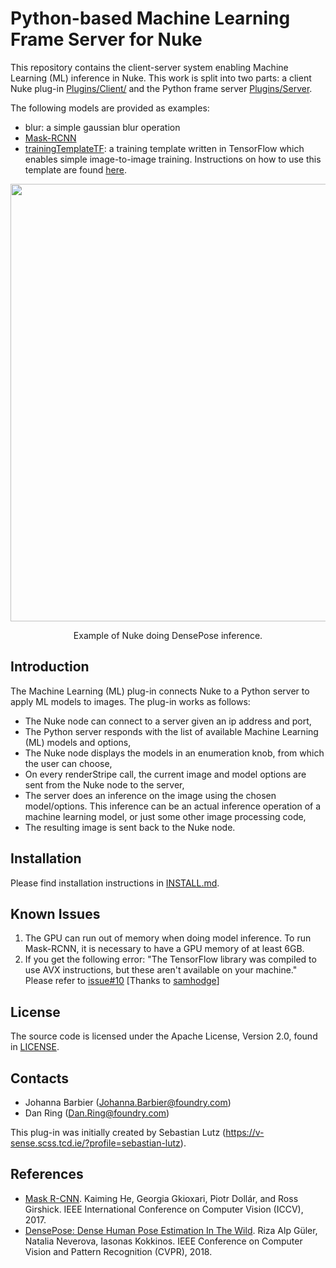 # Python-based Machine Learning Frame Server for Nuke

This repository contains the client-server system enabling Machine Learning (ML) inference in Nuke. This work is split into two parts: a client Nuke plug-in [Plugins/Client/](Plugins/Client) and the Python frame server [Plugins/Server](Plugins/Server).

The following models are provided as examples:
- blur: a simple gaussian blur operation
- [Mask-RCNN](https://github.com/facebookresearch/Detectron)
- [trainingTemplateTF](https://github.com/TheFoundryVisionmongers/nuke-ML-server/tree/master/Models/trainingTemplateTF): a training template written in TensorFlow which enables simple image-to-image training. Instructions on how to use this template are found [here](https://github.com/TheFoundryVisionmongers/nuke-ML-server/tree/master/Models/trainingTemplateTF).

<div align="center">
  <img src="https://user-images.githubusercontent.com/27013153/54621337-837f0900-4a5f-11e9-9169-0e8ad1fbe67a.png" width="700px" />
  <p>Example of Nuke doing DensePose inference.</p>
</div>

## Introduction

The Machine Learning (ML) plug-in connects Nuke to a Python server to apply ML models to images.
The plug-in works as follows:
- The Nuke node can connect to a server given an ip address and port,
- The Python server responds with the list of available Machine Learning (ML) models and options,
- The Nuke node displays the models in an enumeration knob, from which the user can choose,
- On every renderStripe call, the current image and model options are sent from the Nuke node to the server,
- The server does an inference on the image using the chosen model/options. This inference can be an actual inference operation of a machine learning model, or just some other image processing code,
- The resulting image is sent back to the Nuke node.

## Installation

Please find installation instructions in [INSTALL.md](INSTALL.md).

## Known Issues

1. The GPU can run out of memory when doing model inference. To run Mask-RCNN, it is necessary to have a GPU memory of at least 6GB.
2. If you get the following error: "The TensorFlow library was compiled to use AVX instructions, but these aren't available on your machine." Please refer to [issue#10](https://github.com/TheFoundryVisionmongers/nuke-ML-server/issues/10) [Thanks to [samhodge](https://github.com/samhodge)]

## License

The source code is licensed under the Apache License, Version 2.0, found in [LICENSE](LICENSE).

## Contacts

- Johanna Barbier (Johanna.Barbier@foundry.com)
- Dan Ring (Dan.Ring@foundry.com)

This plug-in was initially created by Sebastian Lutz (https://v-sense.scss.tcd.ie/?profile=sebastian-lutz).

## References

- [Mask R-CNN](https://arxiv.org/abs/1703.06870).
  Kaiming He, Georgia Gkioxari, Piotr Dollár, and Ross Girshick.
  IEEE International Conference on Computer Vision (ICCV), 2017.
- [DensePose: Dense Human Pose Estimation In The Wild](https://arxiv.org/abs/1802.00434).
  Riza Alp Güler, Natalia Neverova, Iasonas Kokkinos.
  IEEE Conference on Computer Vision and Pattern Recognition (CVPR), 2018.